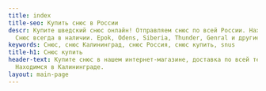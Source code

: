 ```yaml
---
title: index
title-seo: Купить снюс в России
descr: Купите шведский снюс онлайн! Отправляем снюс по всей России. Находимся в Калининграде.
  Снюс всегда в наличии. Epok, Odens, Siberia, Thunder, Genral и другиe.
keywords: Снюс, снюс Калининград, снюс Россия, снюс купить, snus
title-h1: Снюс купить
header-text: Купите снюс в нашем интернет-магазине, доставка по всей территории России.
  Находимся в Калининграде.
layout: main-page
---
```



